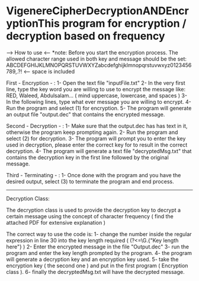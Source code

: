 # VigenereCipherDecryptionANDEncryptionThis program for encryption / decryption based on frequency

--> How to use <--
*note: Before you start the encryption process.
The allowed character range used in both key and message should be the set: ABCDEFGHIJKLMNOPQRSTUVWXYZabcdefghijklmnopqrstuvwxyz0123456789,.?! <-- space is included

First - Encryption - :
1- Open the text file "inputFile.txt"
2- In the very first line, type the key word you are willing to use to encrypt the message like: RED, Waleed, Abdulsalam... ( mind uppercase, lowercase, and spaces )
3- In the following lines, type what ever message you are willing to encrypt.
4- Run the program and select (1) for encryption.
5- The program will generate an output file "output.dec" that contains the encrypted message.

Second - Decryption - :
1- Make sure that the output.dec has has text in it, otherwise the program keep prompting again.
2- Run the program and select (2) for decryption.
3- The program will prompt you to enter the key used in decryption, please enter the correct key for to result in the correct decryption.
4- The program will generate a text file "decryptedMsg.txt" that contains the decryption key in the first line followed by the original message.

Third - Terminating - :
1- Once done with the program and you have the desired output, select (3) to terminate the program and end process.

---------------------------------------------------------------------------------------------------------------------------------------
Decryption Class:

The decryption class is used to provide the decryption key to decrypt a certain message using the concept of character frequency ( find the attached PDF for extensive explanation )

The correct way to use the code is: 
1- change the number inside the regular expression in line 30 into the key length required ( (?<=\G.{"Key length here"} )
2- Enter the encrypted message in the file "Output.dec"
3- run the program and enter the key length prompted by the program.
4- the program will generate a decryption key and an encryption key used.
5- take the encryption key ( the second one ) and put in the first program ( Encryption class ).
6- finally the decryptedMsg.txt will have the decrypted message.


